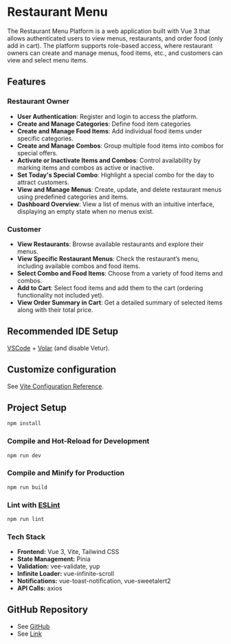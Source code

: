 # Restaurant Menu

The Restaurant Menu Platform is a web application built with Vue 3 that allows authenticated users to view menus, restaurants, and order food (only add in cart). The platform supports role-based access, where restaurant owners can create and manage menus, food items, etc., and customers can view and select menu items.

## Features

### **Restaurant Owner**

- **User Authentication**:  Register and login to access the platform.
- **Create and Manage Categories**:  Define food item categories
- **Create and Manage Food Items**:  Add individual food items under specific categories.
- **Create and Manage Combos**:  Group multiple food items into combos for special offers.
- **Activate or Inactivate Items and Combos**:  Control availability by marking items and combos as active or inactive.
- **Set Today's Special Combo**:  Highlight a special combo for the day to attract customers.
- **View and Manage Menus**:  Create, update, and delete restaurant menus using predefined categories and items.
- **Dashboard Overview**:  View a list of menus with an intuitive interface, displaying an empty state when no menus exist.

### **Customer**

- **View Restaurants**:  Browse available restaurants and explore their menus.
- **View Specific Restaurant Menus**:  Check the restaurant’s menu, including available combos and food items.
- **Select Combo and Food Items**:  Choose from a variety of food items and combos.
- **Add to Cart**:  Select food items and add them to the cart (ordering functionality not included yet).
- **View Order Summary in Cart**:  Get a detailed summary of selected items along with their total price.

## Recommended IDE Setup

[VSCode](https://code.visualstudio.com/) + [Volar](https://marketplace.visualstudio.com/items?itemName=Vue.volar) (and disable Vetur).

## Customize configuration

See [Vite Configuration Reference](https://vite.dev/config/).

## Project Setup

```sh
npm install
```

### Compile and Hot-Reload for Development

```sh
npm run dev
```

### Compile and Minify for Production

```sh
npm run build
```

### Lint with [ESLint](https://eslint.org/)

```sh
npm run lint
```

### Tech Stack

- **Frontend:** Vue 3, Vite, Tailwind CSS
- **State Management:** Pinia
- **Validation:** vee-validate, yup
- **Infinite Loader:** vue-infinite-scroll
- **Notifications:** vue-toast-notification, vue-sweetalert2
- **API Calls:** axios

## GitHub Repository

- See [GitHub](https://github.com/jaimipatel-Al/Restaurant-Menu)
- See [Link](https://jaimipatel-al.github.io/Restaurant-Menu/)